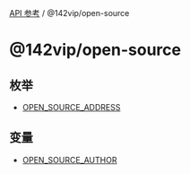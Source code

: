 [API 参考](../../index.md) / @142vip/open-source

# @142vip/open-source

## 枚举

- [OPEN\_SOURCE\_ADDRESS](enumerations/OPEN_SOURCE_ADDRESS.md)

## 变量

- [OPEN\_SOURCE\_AUTHOR](variables/OPEN_SOURCE_AUTHOR.md)
